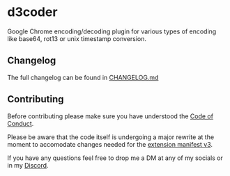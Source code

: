 # d3coder

Google Chrome encoding/decoding plugin for various types of encoding like 
base64, rot13 or unix timestamp conversion.
## Changelog

The full changelog can be found in [CHANGELOG.md](CHANGELOG.md)

## Contributing

Before contributing please make sure you have understood the [Code of Conduct](CODE_OF_CONDUCT.md).

Please be aware that the code itself is undergoing a major rewrite at the 
moment to accomodate changes needed for the [extension manifest v3](https://developer.chrome.com/docs/extensions/mv3/intro/).

If you have any questions feel free to drop me a DM at any of my socials or in
my [Discord](https://discord.gg/yRTM7H2tek).